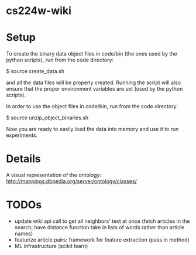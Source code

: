 cs224w-wiki
===========

# Setup

To create the binary data object files in code/bin (the ones used by the python scripts), run from the code directory:

$ source create_data.sh

and all the data files will be properly created. Running the script will also ensure that the proper environment variables are set (used by the python scripts).

In order to use the object files in code/bin, run from the code directory:

$ source unzip_object_binaries.sh

Now you are ready to easily load the data into memory and use it to run experiments.


# Details

A visual representation of the ontology:
http://mappings.dbpedia.org/server/ontology/classes/


# TODOs
- update wiki api call to get all neighbors' text at once (fetch articles in the search; have distance function take in lists of words rather than article names)
- featurize article pairs: framework for feature extraction (pass in method)
- ML infrastructure (scikit learn)